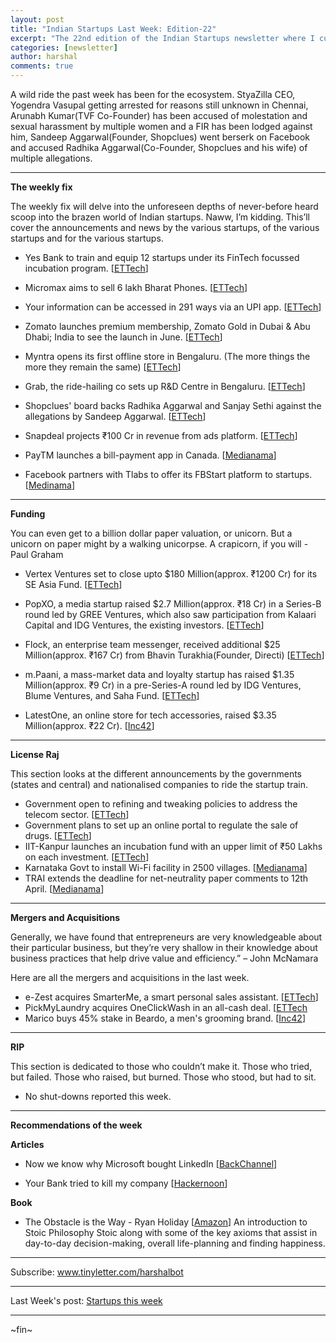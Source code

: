 ```yaml
---
layout: post
title: "Indian Startups Last Week: Edition-22"
excerpt: "The 22nd edition of the Indian Startups newsletter where I curate the what went down in the ecosystem last week."
categories: [newsletter]
author: harshal
comments: true
---
```

A wild ride the past week has been for the ecosystem. StyaZilla CEO, Yogendra Vasupal getting arrested for reasons still unknown in Chennai, Arunabh Kumar(TVF Co-Founder) has been accused of molestation and sexual harassment by multiple women and a FIR has been lodged against him, Sandeep Aggarwal(Founder, Shopclues) went berserk on Facebook and accused Radhika Aggarwal(Co-Founder, Shopclues and his wife) of multiple allegations.
***

**The weekly fix**

The weekly fix will delve into the unforeseen depths of never-before heard scoop into the brazen world of Indian startups. Naww, I’m kidding. This’ll cover the announcements and news by the various startups, of the various startups and for the various startups. 

* Yes Bank to train and equip 12 startups under its FinTech focussed incubation program. [[ETTech](http://tech.economictimes.indiatimes.com/news/startups/yes-bank-to-train-and-equip-12-startups-under-its-incubation-programme/57700260)]

* Micromax aims to sell 6 lakh Bharat Phones.  [[ETTech](http://tech.economictimes.indiatimes.com/news/internet/micromax-aims-to-sell-6-million-bharat-phones/57699544)]


* Your information can be accessed in 291 ways via an UPI app. [[ETTech](http://tech.economictimes.indiatimes.com/news/startups/this-startup-identified-291-ways-a-hacker-can-access-your-information-via-a-upi-based-app/57682123)]
* Zomato launches premium membership, Zomato Gold in Dubai & Abu Dhabi; India to see the launch in June. [[ETTech](http://tech.economictimes.indiatimes.com/news/internet/zomato-launches-paid-membership-service-in-dubai-india-launch-in-june/57673796)]
* Myntra opens its first offline store in Bengaluru. (The more things the more they remain the same) [[ETTech](http://tech.economictimes.indiatimes.com/news/technology/myntra-launches-first-offline-store-in-bengaluru/57672659)]
* Grab, the ride-hailing co sets up R&D Centre in Bengaluru. [[ETTech](http://tech.economictimes.indiatimes.com/news/internet/ride-hailing-co-grab-to-set-up-rd-centre-in-bengaluru/57662203)]
* Shopclues' board backs Radhika Aggarwal and Sanjay Sethi against the allegations by Sandeep Aggarwal. [[ETTech](http://tech.economictimes.indiatimes.com/news/people/shopclues-board-backs-radhika-aggarwal-and-sanjay-sethi/57641613)]
* Snapdeal projects ₹100 Cr in revenue from ads platform. [[ETTech](http://tech.economictimes.indiatimes.com/news/startups/snapdeal-projects-rs-100-crore-in-revenue-from-ads-platform/57632827)]
* PayTM launches a bill-payment app in Canada. [[Medianama](http://www.medianama.com/2017/03/223-paytm-canada/)]
* Facebook partners with Tlabs to offer its FBStart platform to startups. [[Medinama](http://www.medianama.com/2017/03/223-facebook-tlabs-partnership/)]




***

**Funding**

You can even get to a billion dollar paper valuation, or unicorn. But a unicorn on paper might by a walking unicorpse. A crapicorn, if you will - Paul Graham

* Vertex Ventures set to close upto $180 Million(approx. ₹1200 Cr) for its SE Asia Fund. [[ETTech](http://tech.economictimes.indiatimes.com/news/startups/vertex-ventures-set-to-close-upto-180m-se-asia-fund/57699473)]

* PopXO, a media startup raised $2.7 Million(approx. ₹18 Cr) in a Series-B round led by GREE Ventures, which also saw participation from Kalaari Capital and IDG Ventures, the existing investors.
[[ETTech](http://tech.economictimes.indiatimes.com/news/startups/media-startup-popxo-raises-2-7-million-in-series-b/57661645)]

* Flock, an enterprise team messenger, received additional $25 Million(approx. ₹167 Cr) from Bhavin Turakhia(Founder, Directi) [[ETTech](http://tech.economictimes.indiatimes.com/news/startups/bhavin-turakhia-to-invest-25-million-into-enterprise-team-messenger-flock/57661597)] 

* m.Paani, a mass-market data and loyalty startup has raised $1.35 Million(approx. ₹9 Cr) in a pre-Series-A round led by IDG Ventures, Blume Ventures, and Saha Fund.
[[ETTech](http://tech.economictimes.indiatimes.com/news/startups/m-paani-raises-1-35-million-led-by-idg-ventures-and-others/57661551)]

* LatestOne, an online store for tech accessories, raised $3.35 Million(approx. ₹22 Cr).  [[Inc42](https://inc42.com/buzz/latestone-florintree-funding/)]



***

**License Raj**

This section looks at the different announcements by the governments (states and central) and nationalised companies to ride the startup train.

* Government open to refining and tweaking policies to address the telecom sector. [[ETTech](http://tech.economictimes.indiatimes.com/news/technology/govt-open-to-refining-and-tweaking-policies-to-address-the-challenges-of-telecom-sector-aruna-sundararajan/57699680)] 
* Government plans to set up an online portal to regulate the sale of drugs. [[ETTech](http://tech.economictimes.indiatimes.com/news/internet/govt-plans-to-set-up-online-portal-to-regulate-sale-of-drugs/57699596)] 
* IIT-Kanpur launches an incubation fund with an upper limit of ₹50 Lakhs on each investment. [[ETTech](http://tech.economictimes.indiatimes.com/news/startups/iit-kanpur-launches-incubation-fund/57682900)]
* Karnataka Govt to install Wi-Fi facility in 2500 villages. [[Medianama](http://www.medianama.com/2017/03/223-karnataka-govt-will-install-wifi/)]
* TRAI extends the deadline for net-neutrality paper comments to 12th April. [[Medianama](http://www.medianama.com/2017/03/223-167209/)]





***

**Mergers and Acquisitions**

Generally, we have found that entrepreneurs are very knowledgeable about their particular business, but they’re very shallow in their knowledge about business practices that help drive value and efficiency.” – John McNamara

Here are all the mergers and acquisitions in the last week.

* e-Zest acquires SmarterMe, a smart personal sales assistant. [[ETTech](http://tech.economictimes.indiatimes.com/news/startups/e-zest-acquires-silicon-valley-based-smarterme-a-smart-personal-sales-assistant/57662057)]
* PickMyLaundry acquires OneClickWash in an all-cash deal. [[ETTech](http://tech.economictimes.indiatimes.com/news/startups/pickmylaundry-acquires-oneclickwash-in-an-all-cash-deal/57661978)
* Marico buys 45% stake in Beardo, a men's grooming brand. [[Inc42](https://inc42.com/flash-feed/beardo-acquisition/)]

***

**RIP**

This section is dedicated to those who couldn’t make it. Those who tried, but failed. Those who raised, but burned. Those who stood, but had to sit.

* No shut-downs reported this week.


***

**Recommendations of the week**

**Articles**

* Now we know why Microsoft bought LinkedIn [[BackChannel](https://backchannel.com/now-we-know-why-microsoft-bought-linkedin-dad742b3dd87?source=collection_home---1------0----------)]

* Your Bank tried to kill my company [[Hackernoon](https://hackernoon.com/your-bank-tried-to-kill-my-company-15ab35bd732d?source=collection_home---3------3----------)]


**Book**

* The Obstacle is the Way - Ryan Holiday [[Amazon](https://www.amazon.in/Obstacle-Way-Ancient-Adversity-Advantage/dp/1781251495/ref=as_li_ss_tl?_encoding=UTF8&qid=1489896159&sr=8-1&linkCode=ll1&tag=harshalbot-21&linkId=cec990ca0dbb0a92bc914468d063ccf2)]
An introduction to Stoic Philosophy Stoic along with some of the key axioms that assist in day-to-day decision-making, overall life-planning and finding happiness.

***


Subscribe: www.tinyletter.com/harshalbot

***

Last Week's post: [Startups this week](https://www.reddit.com/r/india/comments/5yxa1l/indian_startups_last_week_6th_mar_12th_mar/)

***

~fin~